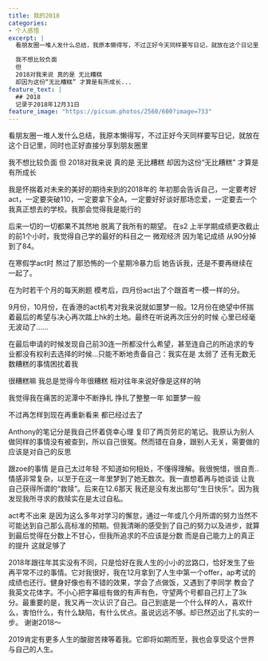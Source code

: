 ```yaml
---
title: 我的2018
categories:
- 个人感悟
excerpt: |
  看朋友圈一堆人发什么总结，我原本懒得写，不过正好今天同样要写日记，就放在这个日记里，同时也正好直接分享到朋友圈里

  我不想比较负面
  但
  2018对我来说 真的是 无比糟糕
  却因为这份“无比糟糕” 才算是有所成长...
feature_text: |
  ## 2018
  记录于2018年12月31日
feature_image: "https://picsum.photos/2560/600?image=733"
---
```


看朋友圈一堆人发什么总结，我原本懒得写，不过正好今天同样要写日记，就放在这个日记里，同时也正好直接分享到朋友圈里

我不想比较负面
但
2018对我来说 真的是 无比糟糕
却因为这份“无比糟糕” 才算是有所成长

我是怀揣着对未来的美好的期待来到的2018年的
年初那会告诉自己，一定要考好act，一定要突破110，一定要拿下全A，一定要好好谈好那场恋爱，一定要去一个我真正想去的学校。我那会觉得我是能行的

后来一切的一切都果不其然地 脱离了我所有的期望。
在s2 上半学期成绩更改截止的前1个小时，我觉得自己学的最好的科目之一 微观经济 因为笔记成绩 从90分掉到了84。

在寒假学act时 熬过了那恐怖的一个星期冷暴力后 她告诉我，还是不要再继续在一起了。

在为时若干个月的每天刷题 模考后，四月份act出了个跟首考一模一样的分。

9月份，10月份，在香港的act机考对我来说就如噩梦一般。12月份在绝望中怀揣着最后的希望与决心再次踏上hk的土地。最终在听说再次压分的时候 心里已经毫无波动了……

在最后申请的时候发现自己前30连一所都没什么希望，甚至连自己的所追求的专业都没有权利去选择的时候...只能不断地责备自己：我实在是 太弱了
还有无数无数糟糕的事情困扰着我

很糟糕嘛
我总是觉得今年很糟糕 相对往年来说好像是这样的呐

我觉得我在痛苦的泥潭中不断挣扎 挣扎了整整一年 如噩梦一般

不过再怎样到现在再重新看来 都已经过去了

Anthony的笔记分是我自己怀着侥幸心理 复印了两页劳尼的笔记。我原认为别人做同样的事情没有被查到，所以自己很冤。然而错在自身，跟别人无关，需要做的应该是对自己的反思

跟zoe的事情 是自己太过年轻 不知道如何相处，不懂得理解。我很惋惜，很自责..情感非常复杂，以至于在这一年里梦到了她无数次。我一直想着再与她谈谈 让我自己获得所谓的“救赎”。后来在12.6那天 我还是没有发出那句“生日快乐”。因为我发现我所寻求的救赎实在是太过自私。

act考不出来 是因为这么多年对学习的懈怠，通过一年或几个月所谓的努力当然不可能达到自己那么高标准的预期。但我清晰的感受到了自己的努力以及进步，就算到最后觉得在分数上不甘心，但我所追求的不应该是分数 而是自己能力上的真正的提升 这就足够了

2018年跟往年其实没有不同，只是恰好在我人生的小小的岔路口，恰好发生了些再平常不过的事情。它对我很好，我在12月拿到了人生中第一个offer，ap考试的成绩也还行。健身好像也有不错的效果，学会了点做饭，又遇到了李同学 教会了我英文花体字。不小心把字幕组有做的有声有色，守望两个号都自己打上了3k分。最重要的是，我又再一次认识了自己。自己到底是一个什么样的人，喜欢什么，害怕什么，有什么缺陷，有什么优点。虽说远远不够。却已然迈出了扎实的一步。
谢谢2018～

2019肯定有更多人生的酸甜苦辣等着我。它即将如期而至，我也会享受这个世界与自己的人生。